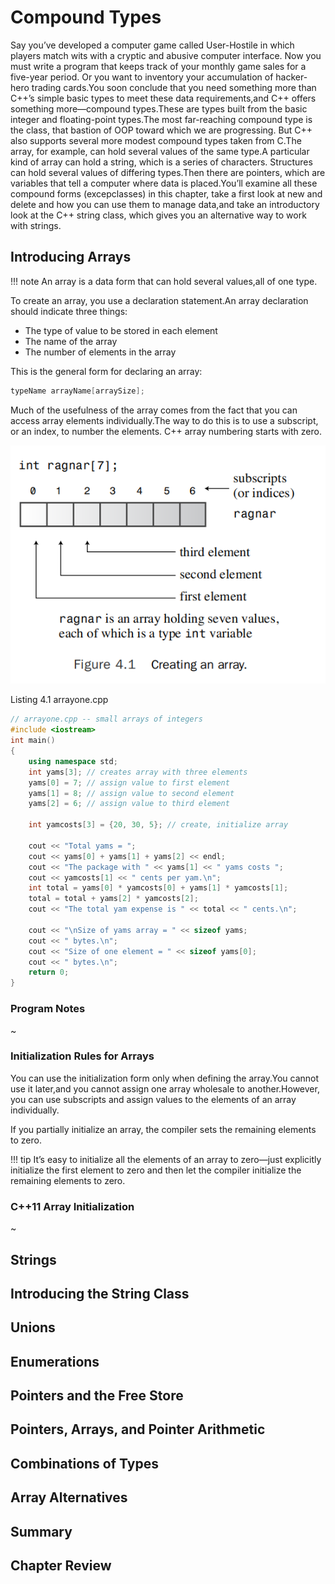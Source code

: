 # Compound Types

Say you’ve developed a computer game called User-Hostile in which players match wits with a cryptic and abusive computer interface. Now you must write a program that keeps track of your monthly game sales for a five-year period. Or you want to inventory your accumulation of hacker-hero trading cards.You soon conclude that you need something more than C++’s simple basic types to meet these data requirements,and C++
offers something more—compound types.These are types built from the basic integer and floating-point types.The most far-reaching compound type is the class, that bastion
of OOP toward which we are progressing. But C++ also supports several more modest compound types taken from C.The array, for example, can hold several values of the same
type.A particular kind of array can hold a string, which is a series of characters. Structures can hold several values of differing types.Then there are pointers, which are variables that tell a computer where data is placed.You’ll examine all these compound forms (excepclasses) in this chapter, take a first look at new and delete and how you can use them to manage data,and take an introductory look at the C++ string class, which gives you an alternative way to work with strings.

## Introducing Arrays

!!! note
    An array is a data form that can hold several values,all of one type.

To create an array, you use a declaration statement.An array declaration should indicate three things:
- The type of value to be stored in each element
- The name of the array
- The number of elements in the array

This is the general form for declaring an array:
```cpp
typeName arrayName[arraySize];
```
Much of the usefulness of the array comes from the fact that you can access array elements individually.The way to do this is to use a subscript, or an index, to number the elements. C++ array numbering starts with zero.

![create an array](create-an-array.png)

Listing 4.1 arrayone.cpp

```cpp
// arrayone.cpp -- small arrays of integers
#include <iostream>
int main()
{
    using namespace std;
    int yams[3]; // creates array with three elements
    yams[0] = 7; // assign value to first element
    yams[1] = 8; // assign value to second element
    yams[2] = 6; // assign value to third element

    int yamcosts[3] = {20, 30, 5}; // create, initialize array

    cout << "Total yams = ";
    cout << yams[0] + yams[1] + yams[2] << endl;
    cout << "The package with " << yams[1] << " yams costs ";
    cout << yamcosts[1] << " cents per yam.\n";
    int total = yams[0] * yamcosts[0] + yams[1] * yamcosts[1];
    total = total + yams[2] * yamcosts[2];
    cout << "The total yam expense is " << total << " cents.\n";

    cout << "\nSize of yams array = " << sizeof yams;
    cout << " bytes.\n";
    cout << "Size of one element = " << sizeof yams[0];
    cout << " bytes.\n";
    return 0;
}
```
### Program Notes
~
### Initialization Rules for Arrays
You can use the initialization form only when defining the array.You cannot use it later,and you cannot assign one array wholesale to another.However, you can use subscripts and assign values to the elements of an array individually.

If you partially initialize an array, the compiler sets the remaining elements to zero. 

!!! tip
    It’s easy to initialize all the elements of an array to zero—just explicitly initialize the first element to zero and then let the compiler initialize the remaining elements to zero.

### C++11 Array Initialization
~

## Strings

## Introducing the String Class

## Unions

## Enumerations

## Pointers and the Free Store

## Pointers, Arrays, and Pointer Arithmetic

## Combinations of Types

## Array Alternatives

## Summary

## Chapter Review